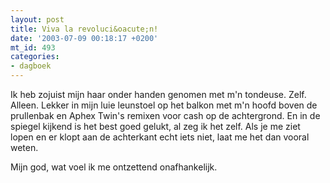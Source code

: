```yaml
---
layout: post
title: Viva la revoluci&oacute;n!
date: '2003-07-09 00:18:17 +0200'
mt_id: 493
categories:
- dagboek
---
```

Ik heb zojuist mijn haar onder handen genomen met m'n tondeuse. Zelf. Alleen. Lekker in mijn luie leunstoel op het balkon met m'n hoofd boven de prullenbak en Aphex Twin's remixen voor cash op de achtergrond. En in de spiegel kijkend is het best goed gelukt, al zeg ik het zelf. Als je me ziet lopen en er klopt aan de achterkant echt iets niet, laat me het dan vooral weten.

Mijn god, wat voel ik me ontzettend onafhankelijk.
